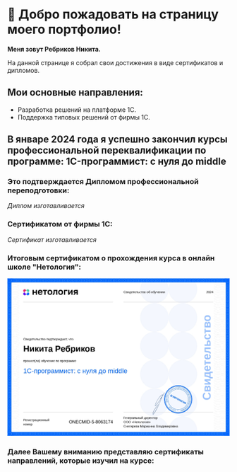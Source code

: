 # 👋 Добро пожадовать на страницу моего портфолио!

**Меня зовут Ребриков Никита.**

На данной странице я собрал свои достижения в виде сертификатов и дипломов.

## Мои основные направления: 
* Разработка решений на платформе 1С. 
* Поддержка типовых решений от фирмы 1С.

## В январе 2024 года я успешно закончил курсы профессиональной переквалификации по программе: 1C-программист: с нуля до middle

### Это подтверждается **Дипломом профессиональной переподготовки**:

*Диплом изготавливается*

### Сертификатом от фирмы 1С:

*Сертификат изготавливается*

### Итоговым сертификатом о прохождения курса в онлайн школе "Нетология":
![](https://github.com/NikitaReb/Portfolio/blob/main/certificates/%D0%98%D1%82%D0%BE%D0%B3%D0%BE%D0%B2%D1%8B%D0%B9%20%D1%81%D0%B5%D1%80%D1%82%D0%B8%D1%84%D0%B8%D0%BA%D0%B0%D1%82_page-0001.jpg)



### Далее Вашему вниманию представляю сертификаты направлений, которые изучил на курсе:

